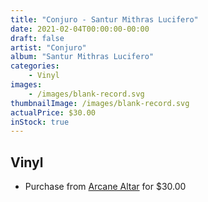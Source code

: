 ```yaml
---
title: "Conjuro - Santur Mithras Lucifero"
date: 2021-02-04T00:00:00-00:00
draft: false
artist: "Conjuro"
album: "Santur Mithras Lucifero"
categories:
    - Vinyl
images:
    - /images/blank-record.svg
thumbnailImage: /images/blank-record.svg
actualPrice: $30.00
inStock: true
---
```


## Vinyl
* Purchase from [Arcane Altar](https://arcanealtar.bigcartel.com/product/conjuro-santur-mithras-lucifero-12-lp) for $30.00

